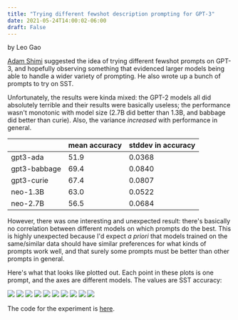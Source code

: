 ```yaml
---
title: "Trying different fewshot description prompting for GPT-3"
date: 2021-05-24T14:00:02-06:00
draft: False
---
```

by Leo Gao

[Adam Shimi](https://www.alignmentforum.org/users/adamshimi) suggested the idea of trying different fewshot prompts on GPT-3, and hopefully observing something that evidenced larger models being able to handle a wider variety of prompting. He also wrote up a bunch of prompts to try on SST. 

Unfortunately, the results were kinda mixed: the GPT-2 models all did absolutely terrible and their results were basically useless; the performance wasn't monotonic with model size (2.7B did better than 1.3B, and babbage did better than curie). Also, the variance *increased* with performance in general.

|              | mean accuracy | stddev in accuracy |
|--------------|---------------|--------------------|
| gpt3-ada     | 51.9          | 0.0368             |
| gpt3-babbage | 69.4          | 0.0840             |
| gpt3-curie   | 67.4          | 0.0807             |
| neo-1.3B     | 63.0          | 0.0522             |
| neo-2.7B     | 56.5          | 0.0684             |

However, there was one interesting and unexpected result: there's basically no correlation between different models on which prompts do the best. This is highly unexpected because I'd expect *a priori* that models trained on the same/similar data should have similar preferences for what kinds of prompts work well, and that surely some prompts must be better than other prompts in general. 

Here's what that looks like plotted out. Each point in these plots is one prompt, and the axes are different models. The values are SST accuracy:

![](/images/research-log/fig_gpt2_pretrained-EleutherAI_gpt-neo-1.3B_gpt2_pretrained-EleutherAI_gpt-neo-2.7B.png)
![](/images/research-log/fig_gpt3_engine-ada_gpt2_pretrained-EleutherAI_gpt-neo-1.3B.png)
![](/images/research-log/fig_gpt3_engine-ada_gpt2_pretrained-EleutherAI_gpt-neo-2.7B.png)
![](/images/research-log/fig_gpt3_engine-ada_gpt3_engine-babbage.png)
![](/images/research-log/fig_gpt3_engine-ada_gpt3_engine-curie.png)
![](/images/research-log/fig_gpt3_engine-babbage_gpt2_pretrained-EleutherAI_gpt-neo-1.3B.png)
![](/images/research-log/fig_gpt3_engine-babbage_gpt2_pretrained-EleutherAI_gpt-neo-2.7B.png)
![](/images/research-log/fig_gpt3_engine-babbage_gpt3_engine-curie.png)
![](/images/research-log/fig_gpt3_engine-curie_gpt2_pretrained-EleutherAI_gpt-neo-1.3B.png)
![](/images/research-log/fig_gpt3_engine-curie_gpt2_pretrained-EleutherAI_gpt-neo-2.7B.png)

The code for the experiment is [here](https://gist.github.com/leogao2/d156d8e0f49ac83b239dde3819668b4b).